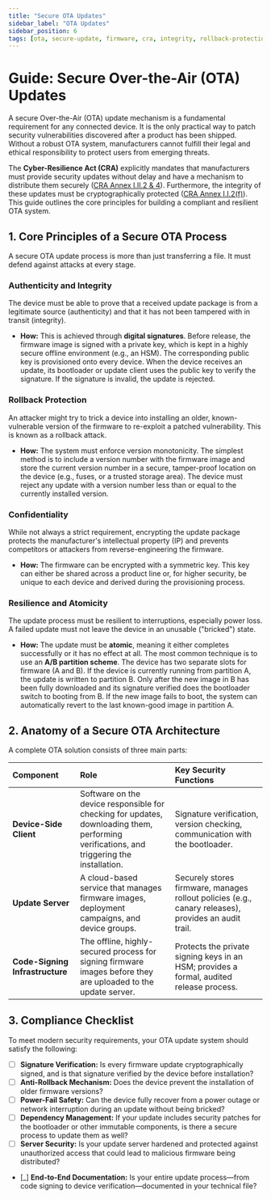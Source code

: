 ```yaml
---
title: "Secure OTA Updates"
sidebar_label: "OTA Updates"
sidebar_position: 6
tags: [ota, secure-update, firmware, cra, integrity, rollback-protection]
---
```

# Guide: Secure Over-the-Air (OTA) Updates

A secure Over-the-Air (OTA) update mechanism is a fundamental requirement for any connected device. It is the only practical way to patch security vulnerabilities discovered after a product has been shipped. Without a robust OTA system, manufacturers cannot fulfill their legal and ethical responsibility to protect users from emerging threats.

The **Cyber-Resilience Act (CRA)** explicitly mandates that manufacturers must provide security updates without delay and have a mechanism to distribute them securely ([CRA Annex I.II.2 & 4][cra_annexI]). Furthermore, the integrity of these updates must be cryptographically protected ([CRA Annex I.I.2(f)][cra_annexI]). This guide outlines the core principles for building a compliant and resilient OTA system.

## 1. Core Principles of a Secure OTA Process

A secure OTA update process is more than just transferring a file. It must defend against attacks at every stage.

### Authenticity and Integrity
The device must be able to prove that a received update package is from a legitimate source (authenticity) and that it has not been tampered with in transit (integrity).

- **How:** This is achieved through **digital signatures**. Before release, the firmware image is signed with a private key, which is kept in a highly secure offline environment (e.g., an HSM). The corresponding public key is provisioned onto every device. When the device receives an update, its bootloader or update client uses the public key to verify the signature. If the signature is invalid, the update is rejected.

### Rollback Protection
An attacker might try to trick a device into installing an older, known-vulnerable version of the firmware to re-exploit a patched vulnerability. This is known as a rollback attack.

- **How:** The system must enforce version monotonicity. The simplest method is to include a version number with the firmware image and store the current version number in a secure, tamper-proof location on the device (e.g., fuses, or a trusted storage area). The device must reject any update with a version number less than or equal to the currently installed version.

### Confidentiality
While not always a strict requirement, encrypting the update package protects the manufacturer's intellectual property (IP) and prevents competitors or attackers from reverse-engineering the firmware.

- **How:** The firmware can be encrypted with a symmetric key. This key can either be shared across a product line or, for higher security, be unique to each device and derived during the provisioning process.

### Resilience and Atomicity
The update process must be resilient to interruptions, especially power loss. A failed update must not leave the device in an unusable ("bricked") state.

- **How:** The update must be **atomic**, meaning it either completes successfully or it has no effect at all. The most common technique is to use an **A/B partition scheme**. The device has two separate slots for firmware (A and B). If the device is currently running from partition A, the update is written to partition B. Only after the new image in B has been fully downloaded and its signature verified does the bootloader switch to booting from B. If the new image fails to boot, the system can automatically revert to the last known-good image in partition A.

## 2. Anatomy of a Secure OTA Architecture

A complete OTA solution consists of three main parts:

| Component | Role | Key Security Functions |
| :--- | :--- | :--- |
| **Device-Side Client** | Software on the device responsible for checking for updates, downloading them, performing verifications, and triggering the installation. | Signature verification, version checking, communication with the bootloader. |
| **Update Server** | A cloud-based service that manages firmware images, deployment campaigns, and device groups. | Securely stores firmware, manages rollout policies (e.g., canary releases), provides an audit trail. |
| **Code-Signing Infrastructure** | The offline, highly-secured process for signing firmware images before they are uploaded to the update server. | Protects the private signing keys in an HSM; provides a formal, audited release process. |

## 3. Compliance Checklist

To meet modern security requirements, your OTA update system should satisfy the following:

- [ ] **Signature Verification:** Is every firmware update cryptographically signed, and is that signature verified by the device before installation?
- [ ] **Anti-Rollback Mechanism:** Does the device prevent the installation of older firmware versions?
- [ ] **Power-Fail Safety:** Can the device fully recover from a power outage or network interruption during an update without being bricked?
- [ ] **Dependency Management:** If your update includes security patches for the bootloader or other immutable components, is there a secure process to update them as well?
- [ ] **Server Security:** Is your update server hardened and protected against unauthorized access that could lead to malicious firmware being distributed?
- [_] **End-to-End Documentation:** Is your entire update process—from code signing to device verification—documented in your technical file?

<!-- Citations -->
[cra_annexI]: https://eur-lex.europa.eu/legal-content/EN/TXT/?uri=CELEX:02024R2847-20241120#anx_I "CRA Annex I – Essential cybersecurity requirements"